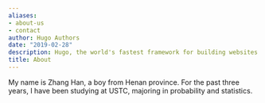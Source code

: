 ```yaml
---
aliases:
- about-us
- contact
author: Hugo Authors
date: "2019-02-28"
description: Hugo, the world's fastest framework for building websites
title: About
---
```


My name is Zhang Han, a boy from Henan province. For the past three years, I have been studying at USTC, majoring in probability and statistics.
